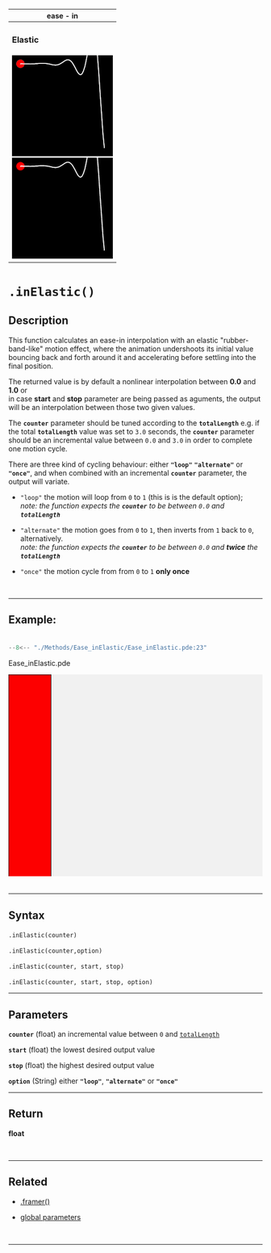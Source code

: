  <div class="table">
    <table >
        <thead>
            <tr>
                <th colspan="1">ease - in</th>
            </tr>
        </thead>
        <tbody>
            <tr>
                <td colspan="3"><h3>Elastic</h3></td>
            </tr>
            <tr>
                <td>
                    <div class="gifImg">
                        <img src="../images/curve/Ease_inElastic.gif" alt="Demo" />
                    </div>
                    <div class="fixImg">
                        <img src="../images/curve/Ease_inElastic.png" alt="Demo" />
                    </div>
                </td>
            </tr>
        </tbody>
    </table>
 </div>

# `.inElastic()`

## Description

This function calculates an ease-in interpolation with an elastic "rubber-band-like" motion effect, where the animation undershoots its initial value bouncing back and forth around it and accelerating before settling into the final position.

The returned value is by default a nonlinear interpolation between **0.0** and **1.0** or  
in case **start** and **stop** parameter are being passed as aguments, the output will be an interpolation between those two given values.

The **`counter`** parameter should be tuned according to the **`totalLength`**
e.g. if the total **`totalLength`** value was set to `3.0` seconds, the **`counter`** parameter should be an incremental value between `0.0` and `3.0` in order to complete one motion cycle.

There are three kind of cycling behaviour: either **`"loop"`** **`"alternate"`** or **`"once"`**, and when combined with an incremental **`counter`** parameter, the output will variate.

- `"loop"` the motion will loop from `0` to `1` (this is is the default option);  
  _note: the function expects the **`counter`** to be between `0.0` and **`totalLength`**_

- `"alternate"` the motion goes from `0` to `1`, then inverts from `1` back to `0`, alternatively.  
  _note: the function expects the **`counter`** to be between `0.0` and **twice** the **`totalLength`**_

- `"once"` the motion cycle from from `0` to `1` **only once**

<br>

---

## Example:

```java hl_lines="18"  title="Ease_inElastic.pde"

--8<-- "./Methods/Ease_inElastic/Ease_inElastic.pde:23"

```

<div class="exampleWindow">
  <div class="title">
      <div class="dot red"></div>
      <div class="dot amber"></div>
      <div class="dot green"></div>
        <p >Ease_inElastic.pde</p>
  </div>

<img src="../images/methods/ease_inElastic_method.gif" alt="ease_inElastic_method" width="600" height="400">

</div>
<br>

---

## Syntax

`.inElastic(counter)`

`.inElastic(counter,option)`

`.inElastic(counter, start, stop)`

`.inElastic(counter, start, stop, option)`

---

## Parameters

**`counter`** (float) an incremental value between `0` and [`totalLength`](../globalParameters.md#totallength)

**`start`** (float) the lowest desired output value

**`stop`** (float) the highest desired output value

**`option`** (String) either **`"loop"`**, **`"alternate"`** or **`"once"`**

---

## Return

**float**

<br>

---

## Related

- [.framer()](../tools/framer.md)

- [global parameters](../globalParameters.md)

<br>

---
